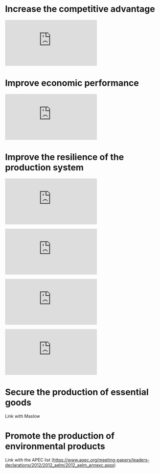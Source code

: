 # Increase the competitive advantage

![equation](https://latex.codecogs.com/gif.latex?%5Cmathit%7BRCA%7D_%7Bcp%7D%5E%7Blocal%7D%3D%5Cfrac%7BX%5E%7Blocal%7D_%7Bcp%7D%20/%20X%5E%7Blocal%7D_%7Bc%7D%7D%7BX%5E%7Bworld%7D_%7Bp%7D%20/%20X%5E%7Bworld%7D%7D)

# Improve economic performance
![equation](https://latex.codecogs.com/gif.latex?%5Cmathit%7BPCI%7D_p%20%3D%20%5Cfrac%7B%5Cvec%7BQ_2%7D%20-%20%3C%5Cvec%7BQ_2%7D%3E%7D%7Bstdev%28%5Cvec%7BQ_2%7D%29%7D)

# Improve the resilience of the production system
![equation](https://latex.codecogs.com/gif.latex?%5Clabel%7Beq%3AEfficiency%7D%20%5Cmathit%7BEfficiency%7D%20%3D%20%5Csum_%7Bi%2Cj%7D%20%5Cfrac%7BT_%7Bij%7D%7D%7BT_%7B..%7D%7D%20%5Clog%20%5Cfrac%7BT_%7Bij%7D%20T_%7B..%7D%7D%7BT_%7Bi.%7D%20T_%7B.j%7D%7D)

![equation](https://latex.codecogs.com/gif.latex?%5Clabel%7Beq%3ARedundancy%7D%20%5Cmathit%7BRedundancy%7D%20%3D%20-%20%5Csum_%7Bi%2Cj%7D%20%5Cfrac%7BT_%7Bij%7D%7D%7BT_%7B..%7D%7D%20%5Clog%20%5Cfrac%7BT_%7Bij%7D%5E2%7D%7BT_%7Bi.%7D%20T_%7B.j%7D%7D)

![equation](https://latex.codecogs.com/gif.latex?%5Calpha%20%3D%20%5Cmathit%7BEfficiency%7D%20/%20%28%5Cmathit%7BEfficiency%7D%20&plus;%20%5Cmathit%7BRedundancy%7D%29)

![equation](https://latex.codecogs.com/gif.latex?%5Cmathit%7BResilience%7D%20%3D%20-%20%5Calpha%20%5Clog%20%28%5Calpha%29)

# Secure the production of essential goods
Link with Maslow

# Promote the production of environmental products
Link with the APEC list (https://www.apec.org/meeting-papers/leaders-declarations/2012/2012_aelm/2012_aelm_annexc.aspx)

